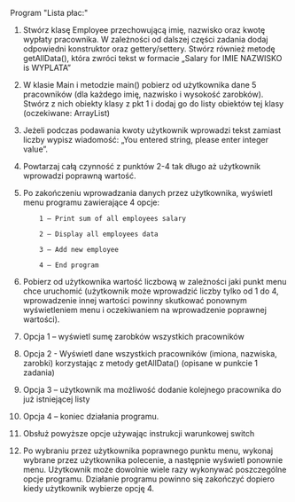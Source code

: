 Program "Lista płac:"

1. Stwórz klasę Employee przechowującą imię, nazwisko oraz kwotę wypłaty pracownika. W zależności od dalszej części zadania dodaj odpowiedni konstruktor oraz gettery/settery. Stwórz również metodę getAllData(), która zwróci tekst w formacie „Salary for IMIE NAZWISKO is WYPLATA”

2. W klasie Main i metodzie main() pobierz od użytkownika dane 5 pracowników (dla każdego imię, nazwisko i wysokość zarobków). Stwórz z nich obiekty klasy z pkt 1 i dodaj go do listy obiektów tej klasy (oczekiwane: ArrayList<Employee>)

3. Jeżeli podczas podawania kwoty użytkownik wprowadzi tekst zamiast liczby wypisz wiadomość: „You entered string, please enter integer value”.

4. Powtarzaj całą czynność z punktów 2-4 tak długo aż użytkownik wprowadzi poprawną wartość.

5. Po zakończeniu wprowadzania danych przez użytkownika, wyświetl menu programu zawierające 4 opcje:

           1 – Print sum of all employees salary

           2 – Display all employees data

           3 – Add new employee

           4 – End program

7. Pobierz od użytkownika wartość liczbową w zależności jaki punkt menu chce uruchomić (użytkownik może wprowadzić liczby tylko od 1 do 4, wprowadzenie innej wartości powinny skutkować ponownym wyświetleniem menu i oczekiwaniem na wprowadzenie poprawnej wartości).

8. Opcja 1 – wyświetl sumę zarobków wszystkich pracowników

9. Opcja 2 - Wyświetl dane wszystkich pracowników (imiona, nazwiska, zarobki) korzystając z metody getAllData() (opisane w punkcie 1 zadania)

10. Opcja 3 – użytkownik ma możliwość dodanie kolejnego pracownika do już istniejącej listy

11. Opcja 4 – koniec działania programu.

12. Obsłuż powyższe opcje używając instrukcji warunkowej switch

12. Po wybraniu przez użytkownika poprawnego punktu menu, wykonaj wybrane przez użytkownika polecenie, a następnie wyświetl ponownie menu. Użytkownik może dowolnie wiele razy wykonywać poszczególne opcje programu. Działanie programu powinno się zakończyć dopiero kiedy użytkownik wybierze opcję 4.
